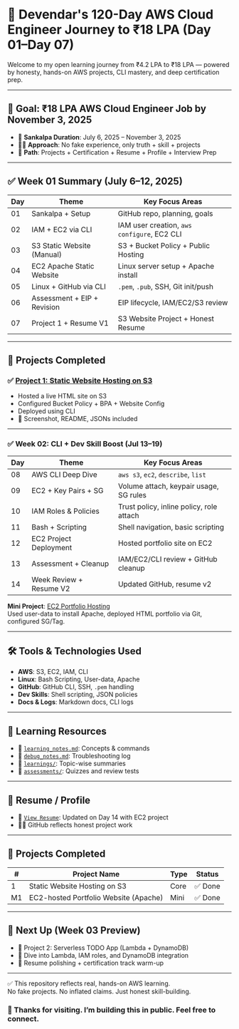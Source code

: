 # 🚀 Devendar's 120-Day AWS Cloud Engineer Journey to ₹18 LPA (Day 01–Day 07)

Welcome to my open learning journey from ₹4.2 LPA to ₹18 LPA — powered by honesty, hands-on AWS projects, CLI mastery, and deep certification prep.

---

## 🧭 Goal: ₹18 LPA AWS Cloud Engineer Job by November 3, 2025

- 📅 **Sankalpa Duration**: July 6, 2025 – November 3, 2025
- 🧘‍♂️ **Approach**: No fake experience, only truth + skill + projects
- 🎯 **Path**: Projects + Certification + Resume + Profile + Interview Prep

---

## ✅ Week 01 Summary (July 6–12, 2025)

| Day | Theme                         | Key Focus Areas |
|-----|-------------------------------|------------------|
| 01  | Sankalpa + Setup              | GitHub repo, planning, goals |
| 02  | IAM + EC2 via CLI             | IAM user creation, `aws configure`, EC2 CLI |
| 03  | S3 Static Website (Manual)    | S3 + Bucket Policy + Public Hosting |
| 04  | EC2 Apache Static Website     | Linux server setup + Apache install |
| 05  | Linux + GitHub via CLI        | `.pem`, `.pub`, SSH, Git init/push |
| 06  | Assessment + EIP + Revision   | EIP lifecycle, IAM/EC2/S3 review |
| 07  | Project 1 + Resume V1         | S3 Website Project + Honest Resume |

---

## 🔨 Projects Completed

### ✅ [Project 1: Static Website Hosting on S3](projects/project01-s3-static-website/)

- Hosted a live HTML site on S3
- Configured Bucket Policy + BPA + Website Config
- Deployed using CLI
- 📸 Screenshot, README, JSONs included

---

### ✅ Week 02: CLI + Dev Skill Boost (Jul 13–19)
| Day | Theme                         | Key Focus Areas |
|-----|-------------------------------|------------------|
| 08  | AWS CLI Deep Dive             | `aws s3`, `ec2`, `describe`, `list` |
| 09  | EC2 + Key Pairs + SG          | Volume attach, keypair usage, SG rules |
| 10  | IAM Roles & Policies          | Trust policy, inline policy, role attach |
| 11  | Bash + Scripting              | Shell navigation, basic scripting |
| 12  | EC2 Project Deployment        | Hosted portfolio site on EC2 |
| 13  | Assessment + Cleanup          | IAM/EC2/CLI review + GitHub cleanup |
| 14  | Week Review + Resume V2       | Updated GitHub, resume v2 |

**Mini Project**: [EC2 Portfolio Hosting](projects/project-mini-ec2-site/)  
Used user-data to install Apache, deployed HTML portfolio via Git, configured SG/Tag.

---

## 🛠️ Tools & Technologies Used

- **AWS**: S3, EC2, IAM, CLI
- **Linux**: Bash Scripting, User-data, Apache
- **GitHub**: GitHub CLI, SSH, `.pem` handling
- **Dev Skills**: Shell scripting, JSON policies
- **Docs & Logs**: Markdown docs, CLI logs

---

## 🧠 Learning Resources

- 📘 [`learning_notes.md`](./learning_notes.md): Concepts & commands
- 🧩 [`debug_notes.md`](./debug_notes.md): Troubleshooting log
- 📂 [`learnings/`](./learnings/): Topic-wise summaries
- 🧪 [`assessments/`](./assessments/): Quizzes and review tests

---

## 📄 Resume / Profile
- 📝 [`View Resume`](./resumes/resume-profile-v2.md): Updated on Day 14 with EC2 project  
- 👨‍💻 GitHub reflects honest project work

---

## 🧩 Projects Completed

| #   | Project Name                                | Type        | Status  |
|-----|---------------------------------------------|-------------|---------|
| 1   | Static Website Hosting on S3                | Core        | ✅ Done |
| M1  | EC2-hosted Portfolio Website (Apache)       | Mini        | ✅ Done |

---

## 📅 Next Up (Week 03 Preview)

- 🧩 Project 2: Serverless TODO App (Lambda + DynamoDB)
- 🧠 Dive into Lambda, IAM roles, and DynamoDB integration
- 📄 Resume polishing + certification track warm-up

---


✅ This repository reflects real, hands-on AWS learning.  
No fake projects. No inflated claims. Just honest skill-building.

### 🙏 Thanks for visiting. I’m building this in public. Feel free to connect.

